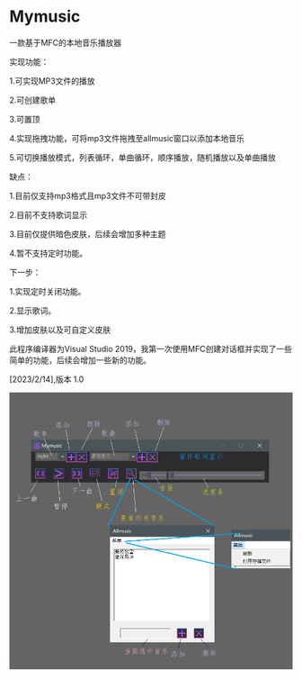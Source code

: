 # Mymusic
一款基于MFC的本地音乐播放器


实现功能：

1.可实现MP3文件的播放

2.可创建歌单

3.可置顶

4.实现拖拽功能，可将mp3文件拖拽至allmusic窗口以添加本地音乐

5.可切换播放模式，列表循环，单曲循环，顺序播放，随机播放以及单曲播放

缺点：

1.目前仅支持mp3格式且mp3文件不可带封皮

2.目前不支持歌词显示

3.目前仅提供暗色皮肤，后续会增加多种主题

4.暂不支持定时功能。

下一步：

1.实现定时关闭功能。

2.显示歌词。

3.增加皮肤以及可自定义皮肤

此程序编译器为Visual Studio 2019，我第一次使用MFC创建对话框并实现了一些简单的功能，后续会增加一些新的功能。

[2023/2/14],版本 1.0

![使用说明](https://github.com/Toeaticecream/Mymusic/blob/1b19716b7bc14d38e477659c5689f687bf9cd988/description.png)
